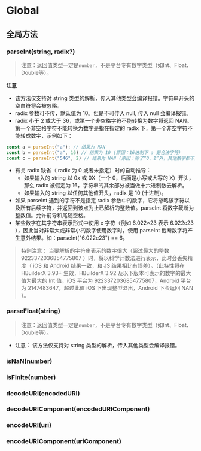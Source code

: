 # Global


## 全局方法


### parseInt(string, radix?)

<!-- UTSJSON.Global.parseInt.description -->

<!-- UTSJSON.Global.parseInt.param -->

<!-- UTSJSON.Global.parseInt.returnValue -->

> 注意：返回值类型一定是`number`，不是平台专有数字类型（如Int、Float、Double等）。

<!-- UTSJSON.Global.parseInt.compatibility -->

<!-- UTSJSON.Global.parseInt.tutorial -->

**注意**

- 该方法仅支持对 string 类型的解析，传入其他类型会编译报错。字符串开头的空白符将会被忽略。
- radix 参数可不传，默认值为 10。但是不可传入 null, 传入 null 会编译报错。
- radix 小于 2 或大于 36，或第一个非空格字符不能转换为数字将返回 NAN。第一个非空格字符不能转换为数字是指在指定的 radix 下，第一个非空字符不能转成数字，示例如下：

```ts
const a = parseInt("a"); // 结果为 NAN
const b = parseInt("a", 16) // 结果为 10 (原因：16进制下 a 是合法字符)
const c = parseInt("546", 2) // 结果为 NAN (原因：除了“0、1”外，其他数字都不是有效二进制数字)

```

- 有关 radix 缺省（ radix 为 0 或者未指定）时的自动推导：
	+ 如果输入的 string 以 0x 或 0X（一个 0，后面是小写或大写的 X）开头，那么 radix 被假定为 16，字符串的其余部分被当做十六进制数去解析。
	+ 如果输入的 string 以任何其他值开头，radix 是 10 (十进制)。
- 如果 parseInt 遇到的字符不是指定 radix 参数中的数字，它将忽略该字符以及所有后续字符，并返回到该点为止已解析的整数值。parseInt 将数字截断为整数值。允许前导和尾随空格。
- 某些数字在其字符串表示形式中使用 e 字符（例如 6.022×23 表示 6.022e23 ），因此当对非常大或非常小的数字使用数字时，使用 parseInt 截断数字将产生意外结果。如：parseInt("6.022e23") == 6。

> 特别注意：
> 当要解析的字符串表示的数字很大（超过最大的整数 9223372036854775807 ）时，将以科学计数法进行表示，此时会丢失精度（ iOS 和 Android 结果一致，和 JS 结果相比有误差）。（此特性将在 HBuilderX 3.93+ 生效，HBuilderX 3.92 及以下版本可表示的数字的最大值为最大的 Int 值，iOS 平台为 9223372036854775807，Android 平台 为 2147483647，超过此值 iOS 下出现整型溢出，Android 下会返回 NAN ）。


### parseFloat(string)

<!-- UTSJSON.Global.parseFloat.description -->

<!-- UTSJSON.Global.parseFloat.param -->

<!-- UTSJSON.Global.parseFloat.returnValue -->

> 注意：返回值类型一定是`number`，不是平台专有数字类型（如Int、Float、Double等）。

<!-- UTSJSON.Global.parseFloat.compatibility -->

<!-- UTSJSON.Global.parseFloat.tutorial -->

- 注意： 该方法仅支持对 string 类型的解析，传入其他类型会编译报错。

### isNaN(number)

<!-- UTSJSON.Global.isNaN.description -->

<!-- UTSJSON.Global.isNaN.param -->

<!-- UTSJSON.Global.isNaN.returnValue -->

<!-- UTSJSON.Global.isNaN.compatibility -->

<!-- UTSJSON.Global.isNaN.tutorial -->

### isFinite(number)

<!-- UTSJSON.Global.isFinite.description -->

<!-- UTSJSON.Global.isFinite.param -->

<!-- UTSJSON.Global.isFinite.returnValue -->

<!-- UTSJSON.Global.isFinite.compatibility -->

<!-- UTSJSON.Global.isFinite.tutorial -->

### decodeURI(encodedURI)

<!-- UTSJSON.Global.decodeURI.description -->

<!-- UTSJSON.Global.decodeURI.param -->

<!-- UTSJSON.Global.decodeURI.returnValue -->

<!-- UTSJSON.Global.decodeURI.compatibility -->

<!-- UTSJSON.Global.decodeURI.tutorial -->

### decodeURIComponent(encodedURIComponent)

<!-- UTSJSON.Global.decodeURIComponent.description -->

<!-- UTSJSON.Global.decodeURIComponent.param -->

<!-- UTSJSON.Global.decodeURIComponent.returnValue -->

<!-- UTSJSON.Global.decodeURIComponent.compatibility -->

<!-- UTSJSON.Global.decodeURIComponent.tutorial -->

### encodeURI(uri)

<!-- UTSJSON.Global.encodeURI.description -->

<!-- UTSJSON.Global.encodeURI.param -->

<!-- UTSJSON.Global.encodeURI.returnValue -->

<!-- UTSJSON.Global.encodeURI.compatibility -->

<!-- UTSJSON.Global.encodeURI.tutorial -->

### encodeURIComponent(uriComponent)

<!-- UTSJSON.Global.encodeURIComponent.description -->

<!-- UTSJSON.Global.encodeURIComponent.param -->

<!-- UTSJSON.Global.encodeURIComponent.returnValue -->

<!-- UTSJSON.Global.encodeURIComponent.compatibility -->

<!-- UTSJSON.Global.encodeURIComponent.tutorial -->
